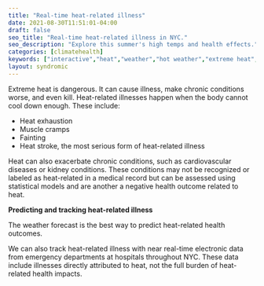 ```yaml
---
title: "Real-time heat-related illness"
date: 2021-08-30T11:51:01-04:00
draft: false
seo_title: "Real-time heat-related illness in NYC."
seo_description: "Explore this summer's high temps and health effects."
categories: [climatehealth]
keywords: ["interactive","heat","weather","hot weather","extreme heat","heat mortality","heat-related illness","emergency room","emergency department","ED visit"]
layout: syndromic
---
```


Extreme heat is dangerous. It can cause illness, make chronic conditions worse, and even kill. Heat-related illnesses happen when the body cannot cool down enough. These include:

 - Heat exhaustion 
 - Muscle cramps 
 - Fainting 
 - Heat stroke, the most serious form of heat-related illness


Heat can also exacerbate chronic conditions, such as cardiovascular diseases or kidney conditions. These conditions may not be recognized or labeled as heat-related in a medical record but can be assessed using statistical models and are another a negative health outcome related to heat.  

**Predicting and tracking heat-related illness**  

The weather forecast is the best way to predict heat-related health outcomes.  

We can also track heat-related illness with near real-time electronic data from emergency departments at hospitals throughout NYC. These data include illnesses directly attributed to heat, not the full burden of heat-related health impacts.  




